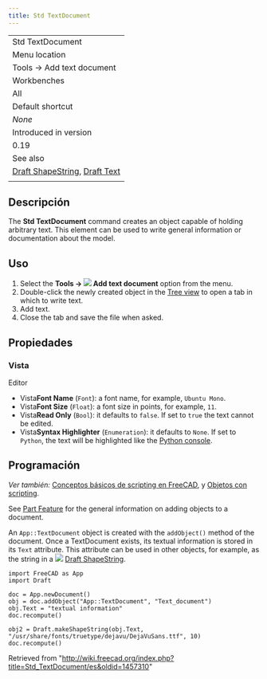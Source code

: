 ```yaml
---
title: Std TextDocument
---
```

|  |
| --- |
| Std TextDocument |
| Menu location |
| Tools → Add text document |
| Workbenches |
| All |
| Default shortcut |
| *None* |
| Introduced in version |
| 0.19 |
| See also |
| [Draft ShapeString](/Draft_ShapeString "Draft ShapeString"), [Draft Text](/Draft_Text "Draft Text") |
|  |

## Descripción

The **Std TextDocument** command creates an object capable of holding arbitrary text. This element can be used to write general information or documentation about the model.

## Uso

1. Select the **Tools → ![](/images/Std_TextDocument.svg) Add text document** option from the menu.
2. Double-click the newly created object in the [Tree view](/Tree_view "Tree view") to open a tab in which to write text.
3. Add text.
4. Close the tab and save the file when asked.

## Propiedades

### Vista

Editor

* Vista**Font Name** (`Font`): a font name, for example, `Ubuntu Mono`.
* Vista**Font Size** (`Float`): a font size in points, for example, `11`.
* Vista**Read Only** (`Bool`): it defaults to `false`. If set to `true` the text cannot be edited.
* Vista**Syntax Highlighter** (`Enumeration`): it defaults to `None`. If set to `Python`, the text will be highlighted like the [Python console](/Python_console "Python console").

## Programación

*Ver también:* [Conceptos básicos de scripting en FreeCAD](/FreeCAD_Scripting_Basics/es "FreeCAD Scripting Basics/es"), y [Objetos con scripting](/Scripted_objects/es "Scripted objects/es").

See [Part Feature](/Part_Feature "Part Feature") for the general information on adding objects to a document.

An `App::TextDocument` object is created with the `addObject()` method of the document. Once a TextDocument exists, its textual information is stored in its `Text` attribute. This attribute can be used in other objects, for example, as the string in a ![](/images/Draft_ShapeString.svg) [Draft ShapeString](/Draft_ShapeString "Draft ShapeString").

```
import FreeCAD as App
import Draft

doc = App.newDocument()
obj = doc.addObject("App::TextDocument", "Text_document")
obj.Text = "textual information"
doc.recompute()

obj2 = Draft.makeShapeString(obj.Text, "/usr/share/fonts/truetype/dejavu/DejaVuSans.ttf", 10)
doc.recompute()

```

Retrieved from "<http://wiki.freecad.org/index.php?title=Std_TextDocument/es&oldid=1457310>"
